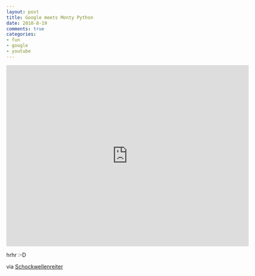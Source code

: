 ```yaml
--- 
layout: post
title: Google meets Monty Python
date: 2010-8-19
comments: true
categories: 
- fun
- google
- youtube
---
```

<iframe width="640" height="480" src="http://www.youtube-nocookie.com/embed/Et-XLO33fwc" frameborder="0"> </iframe>

hrhr :-D

via [Schockwellenreiter](http://www.schockwellenreiter.de/blog/2010/08/19/python-vs-google/)
